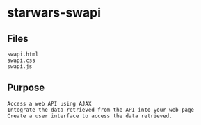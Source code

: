 # starwars-swapi


## Files
    swapi.html
    swapi.css
    swapi.js

## Purpose
    Access a web API using AJAX
    Integrate the data retrieved from the API into your web page
    Create a user interface to access the data retrieved.
